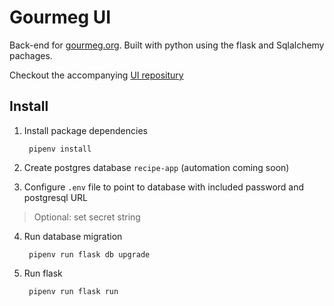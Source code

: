 # Gourmeg UI
Back-end for [gourmeg.org](https://gourmeg.org). Built with python using the flask and Sqlalchemy pachages.

Checkout the accompanying [UI repositury](https://github.com/cooperqmarshall/gourmeg-ui)

## Install
1. Install package dependencies

		pipenv install

2. Create postgres database `recipe-app` (automation coming soon)
3. Configure `.env` file to point to database with included password and postgresql URL
> Optional: set secret string
4. Run database migration

		pipenv run flask db upgrade

5. Run flask

		pipenv run flask run
